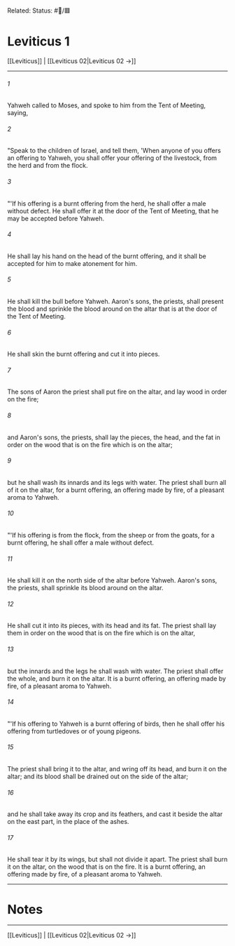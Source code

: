 Related:
Status: #📖/🟥
# Leviticus 1

[[Leviticus]] | [[Leviticus 02|Leviticus 02 →]]
***



###### 1 
Yahweh called to Moses, and spoke to him from the Tent of Meeting, saying, 

###### 2 
"Speak to the children of Israel, and tell them, 'When anyone of you offers an offering to Yahweh, you shall offer your offering of the livestock, from the herd and from the flock. 

###### 3 
"'If his offering is a burnt offering from the herd, he shall offer a male without defect. He shall offer it at the door of the Tent of Meeting, that he may be accepted before Yahweh. 

###### 4 
He shall lay his hand on the head of the burnt offering, and it shall be accepted for him to make atonement for him. 

###### 5 
He shall kill the bull before Yahweh. Aaron's sons, the priests, shall present the blood and sprinkle the blood around on the altar that is at the door of the Tent of Meeting. 

###### 6 
He shall skin the burnt offering and cut it into pieces. 

###### 7 
The sons of Aaron the priest shall put fire on the altar, and lay wood in order on the fire; 

###### 8 
and Aaron's sons, the priests, shall lay the pieces, the head, and the fat in order on the wood that is on the fire which is on the altar; 

###### 9 
but he shall wash its innards and its legs with water. The priest shall burn all of it on the altar, for a burnt offering, an offering made by fire, of a pleasant aroma to Yahweh. 

###### 10 
"'If his offering is from the flock, from the sheep or from the goats, for a burnt offering, he shall offer a male without defect. 

###### 11 
He shall kill it on the north side of the altar before Yahweh. Aaron's sons, the priests, shall sprinkle its blood around on the altar. 

###### 12 
He shall cut it into its pieces, with its head and its fat. The priest shall lay them in order on the wood that is on the fire which is on the altar, 

###### 13 
but the innards and the legs he shall wash with water. The priest shall offer the whole, and burn it on the altar. It is a burnt offering, an offering made by fire, of a pleasant aroma to Yahweh. 

###### 14 
"'If his offering to Yahweh is a burnt offering of birds, then he shall offer his offering from turtledoves or of young pigeons. 

###### 15 
The priest shall bring it to the altar, and wring off its head, and burn it on the altar; and its blood shall be drained out on the side of the altar; 

###### 16 
and he shall take away its crop and its feathers, and cast it beside the altar on the east part, in the place of the ashes. 

###### 17 
He shall tear it by its wings, but shall not divide it apart. The priest shall burn it on the altar, on the wood that is on the fire. It is a burnt offering, an offering made by fire, of a pleasant aroma to Yahweh.

---
# Notes


***
[[Leviticus]] | [[Leviticus 02|Leviticus 02 →]]
